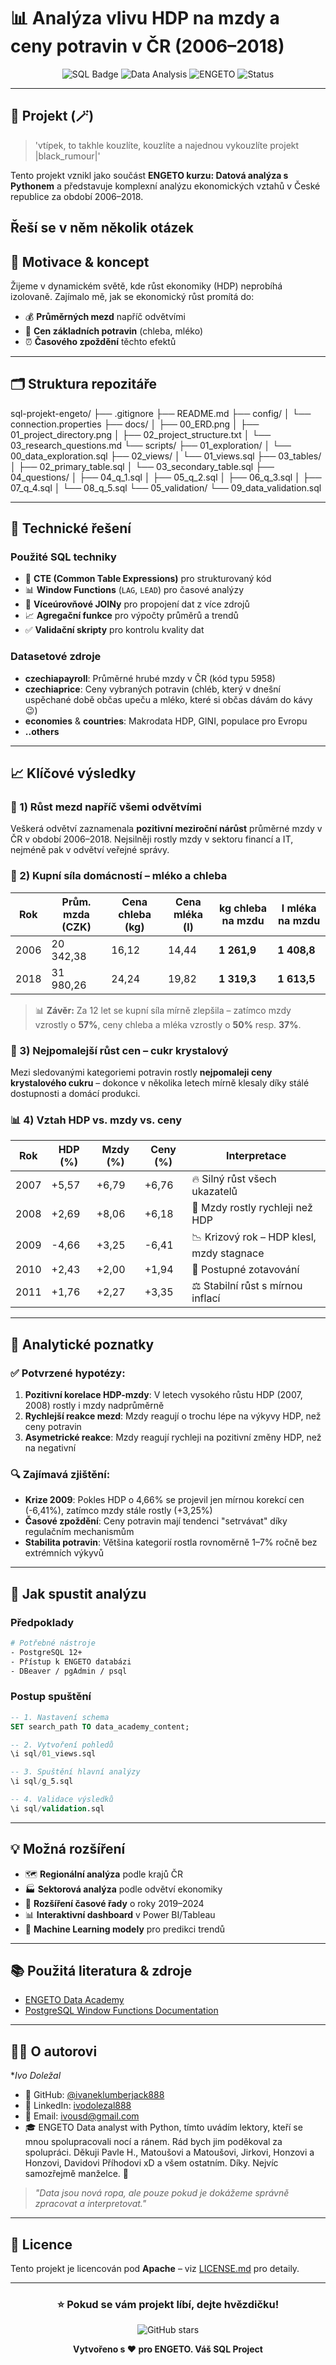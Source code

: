 # 📊 Analýza vlivu HDP na mzdy a ceny potravin v ČR (2006–2018)

<div align="center">

![SQL Badge](https://img.shields.io/badge/SQL-PostgreSQL-blue?style=for-the-badge&logo=postgresql)
![Data Analysis](https://img.shields.io/badge/Data-Analysis-orange?style=for-the-badge&logo=chart.js)
![ENGETO](https://img.shields.io/badge/ENGETO-Project-green?style=for-the-badge)
![Status](https://img.shields.io/badge/Status-Completed-success?style=for-the-badge)

</div>

---

## 🚀 Projekt (🪄)

> 'vtípek, to takhle kouzlíte, kouzlíte a najednou vykouzlíte projekt |black_rumour|'

Tento projekt vznikl jako součást **ENGETO kurzu: Datová analýza s Pythonem** a představuje komplexní analýzu ekonomických vztahů v České republice za období 2006–2018.

Řeší se v něm několik otázek
---

## 🎯 Motivace & koncept

Žijeme v dynamickém světě, kde růst ekonomiky (HDP) neprobíhá izolovaně. Zajímalo mě, jak se ekonomický růst promítá do:
- 💰 **Průměrných mezd** napříč odvětvími
- 🍞 **Cen základních potravin** (chleba, mléko)
- ⏰ **Časového zpoždění** těchto efektů

---

## 🗂️ Struktura repozitáře

sql-projekt-engeto/
├── .gitignore
├── README.md
├── config/
│   └── connection.properties
├── docs/
│   ├── 00_ERD.png
│   ├── 01_project_directory.png
│   ├── 02_project_structure.txt
│   └── 03_research_questions.md
└── scripts/
    ├── 01_exploration/
    │   └── 00_data_exploration.sql
    ├── 02_views/
    │   └── 01_views.sql
    ├── 03_tables/
    │   ├── 02_primary_table.sql
    │   └── 03_secondary_table.sql
    ├── 04_questions/
    │   ├── 04_q_1.sql
    │   ├── 05_q_2.sql
    │   ├── 06_q_3.sql
    │   ├── 07_q_4.sql
    │   └── 08_q_5.sql
    └── 05_validation/
        └── 09_data_validation.sql

---

## 🔧 Technické řešení

### Použité SQL techniky
- 🔄 **CTE (Common Table Expressions)** pro strukturovaný kód
- 📊 **Window Functions** (`LAG`, `LEAD`) pro časové analýzy
- 🔗 **Víceúrovňové JOINy** pro propojení dat z více zdrojů
- 📈 **Agregační funkce** pro výpočty průměrů a trendů
- ✅ **Validační skripty** pro kontrolu kvality dat

### Datasetové zdroje
- **czechiapayroll**: Průměrné hrubé mzdy v ČR (kód typu 5958)
- **czechiaprice**: Ceny vybraných potravin (chléb, který v dnešní uspěchané době občas upeču a mléko, které si občas dávám do kávy 😉)
- **economies** & **countries**: Makrodata HDP, GINI, populace pro Evropu
- **..others**

---

## 📈 Klíčové výsledky

### 💼 1) Růst mezd napříč všemi odvětvími
Veškerá odvětví zaznamenala **pozitivní meziroční nárůst** průměrné mzdy v ČR v období 2006–2018. Nejsilněji rostly mzdy v sektoru financí a IT, nejméně pak v odvětví veřejné správy.

### 🛒 2) Kupní síla domácností – mléko a chleba
| Rok  | Prům. mzda (CZK) | Cena chleba (kg) | Cena mléka (l) | kg chleba na mzdu | l mléka na mzdu |
|------|------------------|------------------|----------------|-------------------|-----------------|
| 2006 | 20 342,38        | 16,12            | 14,44          | **1 261,9**       | **1 408,8**     |
| 2018 | 31 980,26        | 24,24            | 19,82          | **1 319,3**       | **1 613,5**     |

> 📊 **Závěr:** Za 12 let se kupní síla mírně zlepšila – zatímco mzdy vzrostly o **57%**, ceny chleba a mléka vzrostly o **50%** resp. **37%**.

### 🍯 3) Nejpomalejší růst cen – cukr krystalový
Mezi sledovanými kategoriemi potravin rostly **nejpomaleji ceny krystalového cukru** – dokonce v několika letech mírně klesaly díky stálé dostupnosti a domácí produkci.

### 📊 4) Vztah HDP vs. mzdy vs. ceny
| Rok  | HDP (%) | Mzdy (%) | Ceny (%) | Interpretace |
|------|---------|----------|----------|--------------|
| 2007 | +5,57   | +6,79    | +6,76    | 🔥 Silný růst všech ukazatelů |
| 2008 | +2,69   | +8,06    | +6,18    | 💪 Mzdy rostly rychleji než HDP |
| 2009 | -4,66   | +3,25    | -6,41    | 📉 Krizový rok – HDP klesl, mzdy stagnace |
| 2010 | +2,43   | +2,00    | +1,94    | 🔄 Postupné zotavování |
| 2011 | +1,76   | +2,27    | +3,35    | ⚖️ Stabilní růst s mírnou inflací |

---

## 🧠 Analytické poznatky

### ✅ **Potvrzené hypotézy:**
1. **Pozitivní korelace HDP-mzdy**: V letech vysokého růstu HDP (2007, 2008) rostly i mzdy nadprůměrně
2. **Rychlejší reakce mezd**: Mzdy reagují o trochu lépe na výkyvy HDP, než ceny potravin
3. **Asymetrické reakce**: Mzdy reagují rychleji na pozitivní změny HDP, než na negativní

### 🔍 **Zajímavá zjištění:**
- **Krize 2009**: Pokles HDP o 4,66% se projevil jen mírnou korekcí cen (-6,41%), zatímco mzdy stále rostly (+3,25%)
- **Časové zpoždění**: Ceny potravin mají tendenci "setrvávat" díky regulačním mechanismům
- **Stabilita potravin**: Většina kategorií rostla rovnoměrně 1–7% ročně bez extrémních výkyvů

---

## 🚀 Jak spustit analýzu

### Předpoklady
```bash
# Potřebné nástroje
- PostgreSQL 12+
- Přístup k ENGETO databázi
- DBeaver / pgAdmin / psql
```

### Postup spuštění
```sql
-- 1. Nastavení schema
SET search_path TO data_academy_content;

-- 2. Vytvoření pohledů
\i sql/01_views.sql

-- 3. Spuštění hlavní analýzy
\i sql/g_5.sql

-- 4. Validace výsledků
\i sql/validation.sql
```

---

## 💡 Možná rozšíření

- 🗺️ **Regionální analýza** podle krajů ČR
- 🏭 **Sektorová analýza** podle odvětví ekonomiky
- 📅 **Rozšíření časové řady** o roky 2019–2024
- 📊 **Interaktivní dashboard** v Power BI/Tableau
- 🤖 **Machine Learning modely** pro predikci trendů

---

## 📚 Použitá literatura & zdroje

- [ENGETO Data Academy](https://engeto.cz/)
- [PostgreSQL Window Functions Documentation](https://www.postgresql.org/docs/current/tutorial-window.html)

---

## 👨‍💻 O autorovi

**Ivo Doležal* 
- 🐙 GitHub: [@ivaneklumberjack888](https://github.com/ivaneklumberjack888)
- 💼 LinkedIn: [ivodolezal888](https://linkedin.com/in/ivan-eklum)
- 📧 Email: ivousd@gmail.com
- 🎓 ENGETO Data analyst with Python, tímto uvádím lektory, kteří se mnou spolupracovali nocí a ránem. Rád bych jim poděkoval za spolupráci. Děkuji Pavle H., Matoušovi a Matoušovi, Jirkovi, Honzovi a Honzovi, Davidovi Příhodovi xD a všem ostatním. Díky.
Nejvíc samozřejmě manželce. 🥰

> *"Data jsou nová ropa, ale pouze pokud je dokážeme správně zpracovat a interpretovat."*

---

## 📜 Licence

Tento projekt je licencován pod **Apache** – viz [LICENSE.md](LICENSE.md) pro detaily.

---

<div align="center">

### ⭐ Pokud se vám projekt líbí, dejte hvězdičku!

![GitHub stars](https://img.shields.io/github/stars/ivaneklumberjack888/ENGETO-SQL-Project?style=social)

**Vytvořeno s ❤️ pro ENGETO. Váš SQL Project**

</div>
